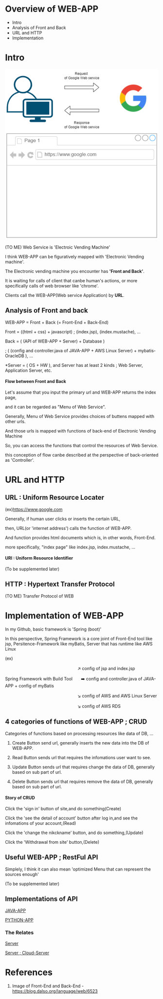 # Overview of WEB-APP
* Intro
* Analysis of Front and Back
* URL and HTTP
* Implementation

# Intro
![webapp_electronic_vending_machine](./imgs/1.png)

(TO ME) Web Service is 'Electroic Vending Machine'

I think WEB-APP can be figuratively mapped with 'Electronic Vending machine'.

The Electronic vending machine you encounter has __'Front and Back'__.

It is waiting for calls of client that canbe human's actions, or more specifically calls of web browser like 'chrome'.

Clients call the WEB-APP(Web service Application) by __URL__.

## Analysis of Front and back

WEB-APP = Front + Back (= Front-End + Back-End)

Front = ((html + css) + javascript) ; (index.jsp), (index.mustache), ...

Back = ( (API of WEB-APP + Server) + Database )

; ( (config and controller.java of JAVA-APP + AWS Linux Server) + mybatis-OracleDB ), ...

*Server = ( OS + HW ), and Server has at least 2 kinds ; Web Server, Application Server, etc.

#### Flow between Front and Back

Let's assume that you input the primary url and WEB-APP returns the index page,

and it can be regarded as "Menu of Web Service".

Generally, Menu of Web Service provides choices of buttens mapped with other urls.

And those urls is mapped with functions of back-end of Electronic Vending Machine

So, you can access the functions that control the resources of Web Service.

this conception of flow canbe described at the perspective of back-oriented as 'Controller'.

# URL and HTTP

## URL : Uniform Resource Locater
(ex)https://www.google.com

Generally, if human user clicks or inserts the certain URL,

then, URL(or 'internet address') calls the function of WEB-APP.

And function provides html documents which is, in other words, Front-End.

more specifically, "index page"  like index.jsp, index.mustache, ...

#### URI : Uniform Resource Identifier
(To be supplemented later)

## HTTP : Hypertext Transfer Protocol
(TO ME) Transfer Protocol of WEB


# Implementation of WEB-APP

In my Github, basic framework is 'Spring (boot)'

In this perspective, Spring Framework is a core joint of Front-End tool like jsp, Persitence-Framework like myBatis, Server that has runtime like AWS Linux

(ex)

　　　　　　　　　　　　　　　　　:arrow_upper_right: config of jsp and index.jsp

Spring Framework with Build Tool　　:arrow_right: config and controller.java of JAVA-APP + config of myBatis

　　　　　　　　　　　　　　　　　:arrow_lower_right: config of AWS and AWS Linux Server

　　　　　　　　　　　　　　　　　:arrow_lower_right:  config of AWS RDS

## 4 categories of functions of WEB-APP ; CRUD
Categories of functions based on processing resources like data of DB, ...

1. Create
Button send url, generally inserts the new data into the DB of WEB-APP.

2. Read
Button sends url that requires the infomations user want to see.

3. Update
Button sends url that requires change the data of DB, generally based on sub part of url.

4. Delete
Button sends url that requires remove the data of DB, generally based on sub part of url.

#### Story of CRUD
Click the 'sign in' button of site,and do something(Create)

Click the 'see the detail of account' button after log in,and see the infomations of your account,(Read)

Click the 'change the nikckname' button, and do something,(Update)

Click the 'Withdrawal from site' button,(Delete)

## Useful WEB-APP ; RestFul API
Simplely, I think it can also mean 'optimized Menu that can represent the sources enough' 

(To be supplemented later)


## Implementations of API
[JAVA-APP](https://github.com/devsacti/JAVA-APP)

[PYTHON-APP](https://github.com/devsacti/PYTHON-APP)

### The Relates
[Server](https://github.com/devsacti/Server)

[Server ; Cloud-Server](https://github.com/devsacti/Cloud-Server-and-Extensions)

# References
1. Image of Front-End and Back-End - https://blog.dalso.org/language/web/6523